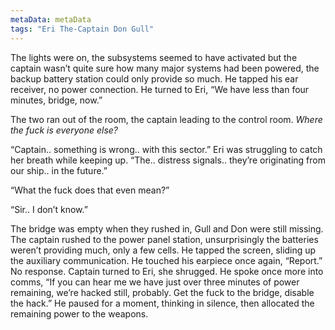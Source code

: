 ```yaml
---
metaData: metaData
tags: "Eri The-Captain Don Gull"
---
```


The lights were on, the subsystems seemed to have activated but the captain wasn’t quite sure how many major systems had been powered, the backup battery station could only provide so much. He tapped his ear receiver, no power connection. He turned to Eri, “We have less than four minutes, bridge, now.” 

The two ran out of the room, the captain leading to the control room. *Where the fuck is everyone else?*

“Captain.. something is wrong.. with this sector.” Eri was struggling to catch her breath while keeping up. “The.. distress signals.. they’re originating from our ship.. in the future.”

“What the fuck does that even mean?”

“Sir.. I don’t know.”

The bridge was empty when they rushed in, Gull and Don were still missing. The captain rushed to the power panel station, unsurprisingly the batteries weren’t providing much, only a few cells. He tapped the screen, sliding up the auxiliary communication. He touched his earpiece once again, “Report.” No response. Captain turned to Eri, she shrugged. He spoke once more into comms, “If you can hear me we have just over three minutes of power remaining, we’re hacked still, probably. Get the fuck to the bridge, disable the hack.” He paused for a moment, thinking in silence, then allocated the remaining power to the weapons.